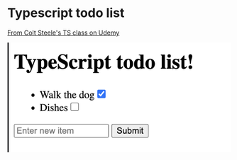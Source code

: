# Typescript todo list
[From Colt Steele's TS class on Udemy](https://www.udemy.com/course/learn-typescript/)

![screenshot](/public/screenshot.png)